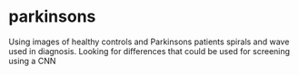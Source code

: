 # parkinsons
Using images of healthy controls and Parkinsons patients spirals and wave used in diagnosis. Looking for differences that could be used for screening using a CNN
